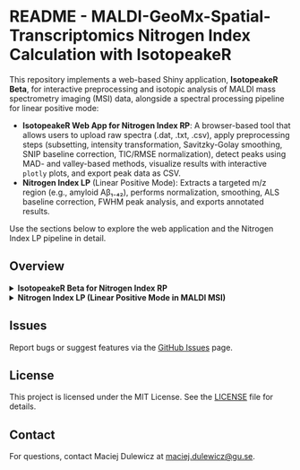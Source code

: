 # README - MALDI-GeoMx-Spatial-Transcriptomics Nitrogen Index Calculation with IsotopeakeR

This repository implements a web-based Shiny application, **IsotopeakeR Beta**, for interactive preprocessing and isotopic analysis of MALDI mass spectrometry imaging (MSI) data, alongside a spectral processing pipeline for linear positive mode:

- **IsotopeakeR Web App for Nitrogen Index RP**: A browser-based tool that allows users to upload raw spectra (.dat, .txt, .csv), apply preprocessing steps (subsetting, intensity transformation, Savitzky-Golay smoothing, SNIP baseline correction, TIC/RMSE normalization), detect peaks using MAD- and valley-based methods, visualize results with interactive `plotly` plots, and export peak data as CSV.
- **Nitrogen Index LP** (Linear Positive Mode): Extracts a targeted m/z region (e.g., amyloid Aβ₁₋₄₂), performs normalization, smoothing, ALS baseline correction, FWHM peak analysis, and exports annotated results.

Use the sections below to explore the web application and the Nitrogen Index LP pipeline in detail.

## Overview

<details>
  
<summary><strong> IsotopeakeR Beta for Nitrogen Index RP </strong></summary>

---

**IsotopeakeR Beta** is a Shiny web application designed for preprocessing and isotopic analysis of MALDI MSI data. It supports `.dat`, `.txt`, and `.csv` file formats, offering tools for spectral preprocessing, peak detection, interactive visualization, and data export. Deployed on a web server (e.g., Shiny Server or shinyapps.io), it provides a user-friendly interface accessible via a browser, eliminating the need for local R installation.

**Author**: Maciej Dulewicz (maciej.dulewicz@gu.se)

## Features

- **Preprocessing**: Subset m/z ranges, apply sqrt/log intensity transformation, Savitzky-Golay smoothing, SNIP baseline correction, and TIC/RMSE normalization.
- **Peak Detection**: Identify peaks within a specified m/z range using MAD-based filtering with customizable SNR, window size, and minimum distance.
- **Visualization**: Interactive `plotly` plots for raw and processed spectra, with annotated peaks and integration boundaries.
- **Export**: Download peak data as CSV for further analysis.
- **Web Access**: Hosted on a server for browser-based usage, supporting file uploads up to 100 MB.

## Installation and Deployment

1. Access the app via the provided URL (e.g., https://maciejdulewiczgu.shinyapps.io/IsotopeakeR_Beta/).

## Usage Guide: IsotopeakeR Web Application

### Table of Contents
1. [Accessing the Web Application](#accessing-the-web-application)
2. [Preprocessing Panel Overview](#preprocessing-panel-overview)
3. [Uploading Spectra Files](#uploading-spectra-files)
4. [Configuring Preprocessing Options](#configuring-preprocessing-options)
5. [Processing Spectra](#processing-spectra)
6. [PeaksCatcher Panel Overview](#peakscatcher-panel-overview)
7. [Peak Detection Settings](#peak-detection-settings)
8. [Detecting and Analyzing Peaks](#detecting-and-analyzing-peaks)
9. [Visualizing Results](#visualizing-results)
10. [Exporting Peak Data](#exporting-peak-data)

#### Accessing the Web Application
- Open the app URL (e.g., https://maciejdulewiczgu.shinyapps.io/IsotopeakeR_Beta/) in a browser (Chrome, Firefox, Edge).
- No local R installation required; ensure a stable internet connection.
- The interface loads with a sandstone theme, titled "IsotopeakeR Beta – Preprocessing & Isotopic Analysis."

#### Preprocessing Panel Overview
- **Purpose**: Upload, preprocess, and visualize raw mass spectrometry data from https://maciejdulewiczgu.shinyapps.io/MALDI_GEOMX_VOLCANO/.
- **Components**:
  - **Sidebar**: File upload controls, preprocessing settings, and action buttons.
  - **Main Panel**: Interactive `plotly` spectrum preview and processing log.
- **Navigation**: Switch between spectra using "Previous," "Next," or the "Select RAW Spectrum" dropdown.

#### Uploading Spectra Files
- **Formats**: `.dat`, `.txt` (space-separated), or `.csv` with m/z and intensity columns.
- **Steps**:
  1. Click "Select raw spectra files" in the sidebar.
  2. Upload files (total size ≤ 100 MB).
  3. Click "Load files"; a pop-up confirms the number of files loaded.
  4. Clear uploaded spectra with "Clear spectra."
- **Result**: Spectra names appear in the dropdown for selection.

#### Configuring Preprocessing Options
- **Subset m/z Range**:
  - Enable "Process m/z sub-range?" to restrict processing.
  - Set `m/z min` (default: 3500) and `m/z max` (default: 5500).
- **Intensity Transformation**:
  - Check "Transform Intensity?"; select `sqrt` (default), `log`, or `none`.
- **Smoothing (Savitzky-Golay)**:
  - Enable "Smooth (Savitzky-Golay)?".
  - Set `Polynomial order` (default: 3) and `Window size` (default: 11, must exceed polynomial order).
- **Baseline Correction (SNIP)**:
  - Enable "Baseline Correction (SNIP)?".
  - Set `SNIP Iterations` (default: 100).
- **Normalization**:
  - Select `none` (default), `TIC` (Total Ion Current), or `RMSE` (Root Mean Square Error).

#### Processing Spectra
- **Single Spectrum**:
  1. Select a spectrum from the dropdown.
  2. Configure preprocessing options.
  3. Click "Process & Save (One)"; a pop-up shows the processed spectrum’s name (e.g., `original_proc_HHMMSS`).
- **All Spectra**:
  1. Set preprocessing options.
  2. Click "Process ALL & Save"; a pop-up confirms the number of processed spectra.
- **Reset**: Clear processed data with "Reset Processed Results."
- **Preview**: The `plotly` plot updates dynamically to reflect preprocessing settings.

#### PeaksCatcher Panel Overview
- **Purpose**: Detect and analyze peaks in processed spectra within a specified m/z range.
- **Components**:
  - **Sidebar**: Spectra selection, peak detection parameters, and export button.
  - **Main Panel**: Interactive `plotly` plot, peak summary table, spectra details, and statistical summary.
- **Access**: Navigate to the "PeaksCatcher" tab after processing spectra.

#### Peak Detection Settings
- **Spectra Selection**: Select one or more processed spectra (multiple selections enabled).
- **Search Range**:
  - Set `m/z Start` (default: 4500) and `m/z End` (default: 4600).
  - Optionally set `Manual Baseline` (default: 0) to subtract a constant intensity.
- **Peak Detection Parameters**:
  - `SNR` (default: 2): Signal-to-noise ratio threshold.
  - `Half window size` (default: 20): Window for local maxima detection.
  - `Min Distance (m/z)` (default: 0.8): Minimum m/z separation between peaks.
  - `Max peaks` (default: 5): Maximum number of peaks to detect per spectrum.

#### Detecting and Analyzing Peaks
- **Action**: Click "Detect Peaks" to analyze selected spectra.
- **Process**:
  1. Subset spectra to the specified m/z range.
  2. Apply manual baseline subtraction.
  3. Detect peaks using MAD-based filtering (`my_detect_peaks()`).
  4. Identify peak boundaries with valley-based method (`find_bounds_valley()`).
  5. Compute metrics (AUC, centroid, FWHM) using `calc_auc()` and `calc_peak_params()`.
- **Output**:
  - **Peak Summary Table**: Peak details (spectrum, m/z, intensity, AUC, centroid, FWHM).
  - **Spectra Summary Table**: Number of peaks detected per spectrum.
  - **Stats Table**: Average and median m/z per spectrum.

#### Visualizing Results
- **Plot**:
  - Interactive `plotly` plot displays spectra in the m/z range.
  - Peaks marked with red dots, labeled with peak number and m/z.
  - Green dotted lines show peak integration boundaries.
  - Search range shaded in light blue.
- **Interactivity**: Hover for peak details; zoom/pan with `plotly` controls.

#### Exporting Peak Data
- **Action**: Click "Export Peak Data (CSV)" to download peak summary.
- **Output**: `.csv` file (e.g., `peak_data_YYYY-MM-DD.csv`) with spectrum name, peak number, m/z, intensity, range, AUC, centroid, and FWHM.
- **Use Case**: Import into Excel or R for further analysis.

---

</details>

<details>
<summary><strong>Nitrogen Index LP (Linear Positive Mode in MALDI MSI)</strong></summary>

### Table of Contents
1. [Creation of Raw Mass Spectra](#step-1-creation-of-raw-mass-spectra)
2. [Intensity Normalization](#step-2-intensity-normalization)
3. [Spectral Smoothing](#step-3-spectral-smoothing)
4. [Baseline Correction](#step-4-baseline-correction)
5. [Data Saving](#step-5-data-saving)
6. [Peak Analysis](#step-6-peak-analysis)
7. [Visualization](#step-7-visualization)
8. [Data Aggregation & Annotation](#step-8-data-aggregation--annotation)
9. [Sorting & Final Preparation](#step-9-sorting--final-preparation)
10. [Export of Results](#step-10-export-of-results)

#### Step 1: Creation of Raw Mass Spectra
Raw mass spectra are generated by reading input files and extracting the signal around a targeted m/z value (e.g., amyloid Aβ₁₋₄₂) with a ±25 m/z tolerance window.

#### Step 2: Intensity Normalization
Spectra are scaled to percentage of maximum intensity (100% normalization) to ensure comparability across acquisitions.

#### Step 3: Spectral Smoothing
Apply **Savitzky-Golay filter** with:
- Polynomial order.
- Window size.
This reduces noise while preserving peak shapes.

#### Step 4: Baseline Correction
Use **Asymmetric Least Squares (ALS)** with:
- Smoothing parameter (λ).
- Asymmetry parameter (p).
- Maximum iterations.
Removes baseline drift for accurate peak quantification.

#### Step 5: Data Saving
Serialize baseline-corrected spectra to `.rds` files for efficient downstream analysis.

#### Step 6: Peak Analysis
Perform automatic peak analysis to extract:
- **Full Width at Half Maximum (FWHM)**: Measures peak broadness.
Additional metrics can be included as needed.

#### Step 7: Visualization
Plot results in a grid layout for side-by-side comparison of peak shapes and heights across samples.

#### Step 8: Data Aggregation & Annotation
Concatenate peak tables into a single data frame, parsing file identifiers for metadata (e.g., model type, ROI).

#### Step 9: Sorting & Final Preparation
Sort the dataset by numeric ROI identifier for biologically/spatially meaningful organization.

#### Step 10: Export of Results
Export the annotated dataset to an **Excel spreadsheet** for downstream analysis and sharing.

</details>

## Issues
Report bugs or suggest features via the [GitHub Issues](https://github.com/yourusername/isotopeaker/issues) page.

## License
This project is licensed under the MIT License. See the [LICENSE](LICENSE) file for details.

## Contact
For questions, contact Maciej Dulewicz at maciej.dulewicz@gu.se.
